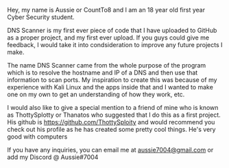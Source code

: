 Hey, my name is Aussie or CountTo8 and I am an 18 year old first year Cyber Security student.

DNS Scanner is my first ever piece of code that I have uploaded to GitHub as a proper project, and my first ever upload. If you guys could give me feedback, I would take it into condsideration to improve any future projects I make.

The name DNS Scanner came from the whole purpose of the program which is to resolve the hostname and IP of a DNS and then use that information to scan ports. My inspiration to create this was because of my experience with Kali Linux and the apps inside that and I wanted to make one on my own to get an understanding of how they work, etc.

I would also like to give a special mention to a friend of mine who is known as ThottySplotty or Thanatos who suggested that I do this as a first project. His github is https://github.com/ThottySploity and would recommend you check out his profile as he has created some pretty cool things. He's very good with computers

If you have any inquiries, you can email me at aussie7004@gmail.com or add my Discord @ Aussie#7004
